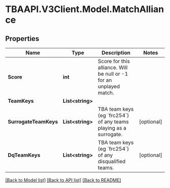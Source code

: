 
# TBAAPI.V3Client.Model.MatchAlliance

## Properties

Name | Type | Description | Notes
------------ | ------------- | ------------- | -------------
**Score** | **int** | Score for this alliance. Will be null or -1 for an unplayed match. | 
**TeamKeys** | **List&lt;string&gt;** |  | 
**SurrogateTeamKeys** | **List&lt;string&gt;** | TBA team keys (eg &#x60;frc254&#x60;) of any teams playing as a surrogate. | [optional] 
**DqTeamKeys** | **List&lt;string&gt;** | TBA team keys (eg &#x60;frc254&#x60;) of any disqualified teams. | [optional] 

[[Back to Model list]](../README.md#documentation-for-models)
[[Back to API list]](../README.md#documentation-for-api-endpoints)
[[Back to README]](../README.md)

